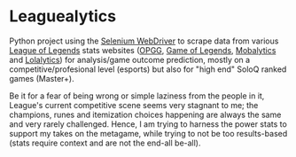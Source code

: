 # Leaguealytics

Python project using the [Selenium WebDriver](https://www.selenium.dev/documentation/webdriver/) to scrape data from various [League of Legends](https://www.leagueoflegends.com/) stats websites ([OPGG](op.gg), [Game of Legends](gol.gg), [Mobalytics](mobalytics.gg) and [Lolalytics](lolalytics.com)) for analysis/game outcome prediction, mostly on a competitive/profesional level (esports) but also for "high end" SoloQ ranked games (Master+).


Be it for a fear of being wrong or simple laziness from the people in it, League's current competitive scene seems very stagnant to me; the champions, runes and itemization choices happening are always the same and very rarely challenged. Hence, I am trying to harness the power stats to support my takes on the metagame, while trying to not be too results-based (stats require context and are not the end-all be-all).
